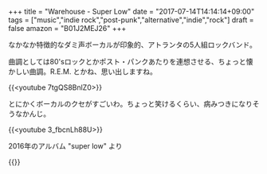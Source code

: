 +++
title = "Warehouse - Super Low"
date = "2017-07-14T14:14:14+09:00"
tags = ["music","indie rock","post-punk","alternative","indie","rock"]
draft = false
amazon = "B01J2MEJ26"
+++

なかなか特徴的なダミ声ボーカルが印象的、アトランタの5人組ロックバンド。

曲調としては80'sロックとかポスト・パンクあたりを連想させる、ちょっと懐かしい曲調。R.E.M. とかね、思い出しますね。

{{<youtube 7tgQS8BnlZ0>}}

とにかくボーカルのクセがすごいわ。ちょっと笑けるくらい、病みつきになりそうなかんじ。

{{<youtube 3_fbcnLh88U>}}

2016年のアルバム "super low" より

{{<amazon B01J2MEJ26>}}
